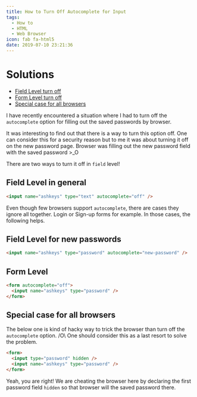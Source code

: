 ```yaml
---
title: How to Turn Off Autocomplete for Input
tags:
  - How to
  - HTML
  - Web Browser
icon: fab fa-html5
date: 2019-07-10 23:21:36
---
```


# Solutions

- [Field Level turn off](#Field-Level-in-general)
- [Form Level turn off](#Form-Level)
- [Special case for all browsers](#Special-case-for-all-browsers)

I have recently encountered a situation where I had to turn off the `autocomplete` option for filling out the saved passwords by browser.

It was interesting to find out that there is a way to turn this option off. One can consider this for a security reason but to me it was about turning it off on the new password page. Browser was filling out the new password field with the saved password >\_O

There are two ways to turn it off in `field` level!

## Field Level in general

```html
<input name="ashkeys" type="text" autocomplete="off" />
```

Even though few browsers support `autocomplete`, there are cases they ignore all together. Login or Sign-up forms for example. In those cases, the following helps.

## Field Level for new passwords

```html
<input name="ashkeys" type="password" autocomplete="new-password" />
```

## Form Level

```html
<form autocomplete="off">
  <input name="ashkeys" type="password" />
</form>
```

## Special case for all browsers

The below one is kind of hacky way to trick the browser than turn off the `autocomplete` option. /O\ One should consider this as a last resort to solve the problem.

```html
<form>
  <input type="password" hidden />
  <input name="ashkeys" type="password" />
</form>
```

Yeah, you are right! We are cheating the browser here by declaring the first password field `hidden` so that browser will the saved password there.
